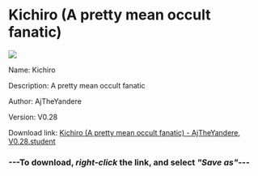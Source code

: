 # Kichiro (A pretty mean occult fanatic)

<img src = "https://raw.githubusercontent.com/Arbiter1223/Koukou-Gurashi-Custom-Students/master/Students/Files/Kichiro%20(A%20pretty%20mean%20occult%20fanatic).png">

Name: Kichiro

Description: A pretty mean occult fanatic

Author: AjTheYandere

Version: V0.28

Download link: <a href="https://raw.githubusercontent.com/Arbiter1223/Koukou-Gurashi-Custom-Students/master/Students/Files/Kichiro%20(A%20pretty%20mean%20occult%20fanatic)%20-%20AjTheYandere%2C%20V0.28.student">Kichiro (A pretty mean occult fanatic) - AjTheYandere, V0.28.student</a>

### ---**To download, _right-click_ the link, and select _"Save as"_**---
